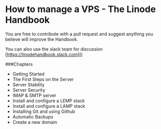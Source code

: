 # How to manage a VPS - The Linode Handbook

You are free to contribute with a pull request and suggest anything you believe will improve the Handbook.

You can also use the slack team for discussion [https://linodehandbook.slack.com]()

###Chapters

* Getting Started
* The First Steps on the Server
* Server Stability
* Server Security
* IMAP & SMTP server
* Install and configure a LEMP stack
* Install and configure a LAMP stack
* Installing Git and using Github
* Automatic Backups
* Create a new domain